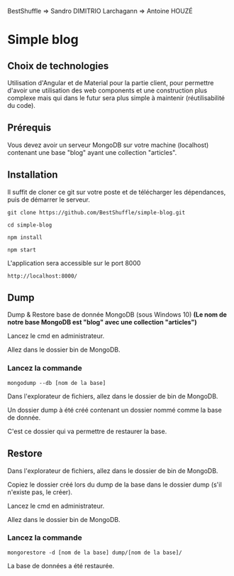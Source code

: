 BestShuffle => Sandro DIMITRIO
Larchagann  => Antoine HOUZÉ

# Simple blog

## Choix de technologies

Utilisation d'Angular et de Material pour la partie client, pour permettre d'avoir une utilisation des web components et une construction plus complexe mais qui dans le futur sera plus simple à maintenir (réutilisabilité du code).

## Prérequis

Vous devez avoir un serveur MongoDB sur votre machine (localhost) contenant une base "blog" ayant une collection "articles".

## Installation

Il suffit de cloner ce git sur votre poste et de télécharger les dépendances, puis de démarrer le serveur.

    git clone https://github.com/BestShuffle/simple-blog.git

    cd simple-blog

    npm install

    npm start

L'application sera accessible sur le port 8000

    http://localhost:8000/

## Dump

Dump & Restore base de donnée MongoDB (sous Windows 10)
**(Le nom de notre base MongoDB est "blog" avec une collection "articles")**
  
Lancez le cmd en administrateur.

Allez dans le dossier bin de MongoDB.

### Lancez la commande

    mongodump --db [nom de la base]

Dans l'explorateur de fichiers, allez dans le dossier de bin de MongoDB.

Un dossier dump à été créé contenant un dossier nommé comme la base de donnée.

C'est ce dossier qui va permettre de restaurer la base.

## Restore

Dans l'explorateur de fichiers, allez dans le dossier de bin de MongoDB.

Copiez le dossier créé lors du dump de la base dans le dossier dump (s'il n'existe pas, le créer).

Lancez le cmd en administrateur.

Allez dans le dossier bin de MongoDB.

### Lancez la commande

    mongorestore -d [nom de la base] dump/[nom de la base]/

La base de données a été restaurée.
